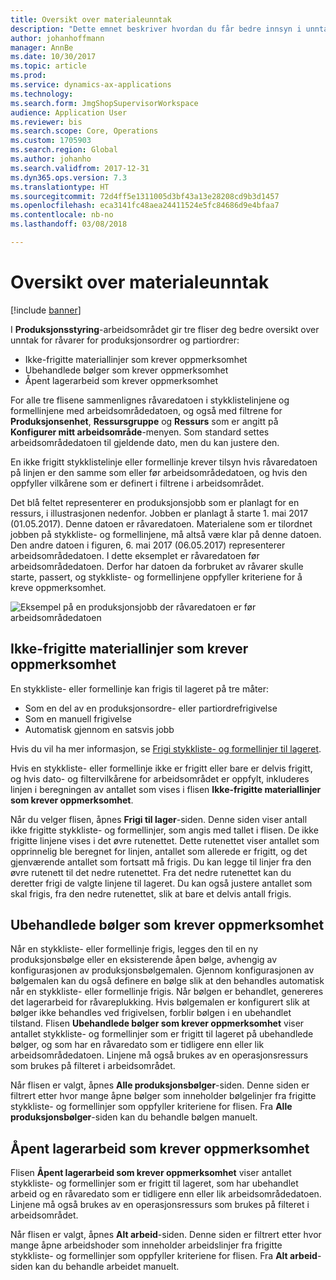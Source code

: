 ```yaml
---
title: Oversikt over materialeunntak
description: "Dette emnet beskriver hvordan du får bedre innsyn i unntak for råvarer for produksjonsordrer og partiordrer."
author: johanhoffmann
manager: AnnBe
ms.date: 10/30/2017
ms.topic: article
ms.prod: 
ms.service: dynamics-ax-applications
ms.technology: 
ms.search.form: JmgShopSupervisorWorkspace
audience: Application User
ms.reviewer: bis
ms.search.scope: Core, Operations
ms.custom: 1705903
ms.search.region: Global
ms.author: johanho
ms.search.validfrom: 2017-12-31
ms.dyn365.ops.version: 7.3
ms.translationtype: HT
ms.sourcegitcommit: 72d4ff5e1311005d3bf43a13e28208cd9b3d1457
ms.openlocfilehash: eca3141fc48aea24411524e5fc84686d9e4bfaa7
ms.contentlocale: nb-no
ms.lasthandoff: 03/08/2018

---
```

# <a name="visibility-into-material-exceptions"></a>Oversikt over materialeunntak

[!include [banner](../includes/banner.md)]

I **Produksjonsstyring**-arbeidsområdet gir tre fliser deg bedre oversikt over unntak for råvarer for produksjonsordrer og partiordrer:

- Ikke-frigitte materiallinjer som krever oppmerksomhet
- Ubehandlede bølger som krever oppmerksomhet
- Åpent lagerarbeid som krever oppmerksomhet

For alle tre flisene sammenlignes råvaredatoen i stykklistelinjene og formellinjene med arbeidsområdedatoen, og også med filtrene for **Produksjonsenhet**, **Ressursgruppe** og **Ressurs** som er angitt på **Konfigurer mitt arbeidsområde**-menyen. Som standard settes arbeidsområdedatoen til gjeldende dato, men du kan justere den.

En ikke frigitt stykklistelinje eller formellinje krever tilsyn hvis råvaredatoen på linjen er den samme som eller før arbeidsområdedatoen, og hvis den oppfyller vilkårene som er definert i filtrene i arbeidsområdet.

Det blå feltet representerer en produksjonsjobb som er planlagt for en ressurs, i illustrasjonen nedenfor. Jobben er planlagt å starte 1. mai 2017 (01.05.2017). Denne datoen er råvaredatoen. Materialene som er tilordnet jobben på stykkliste- og formellinjene, må altså være klar på denne datoen. Den andre datoen i figuren, 6. mai 2017 (06.05.2017) representerer arbeidsområdedatoen. I dette eksemplet er råvaredatoen før arbeidsområdedatoen. Derfor har datoen da forbruket av råvarer skulle starte, passert, og stykkliste- og formellinjene oppfyller kriteriene for å kreve oppmerksomhet.

![Eksempel på en produksjonsjobb der råvaredatoen er før arbeidsområdedatoen](./media/improved-visibility.png)

## <a name="unreleased-material-lines-needing-attention"></a>Ikke-frigitte materiallinjer som krever oppmerksomhet

En stykkliste- eller formellinje kan frigis til lageret på tre måter:

- Som en del av en produksjonsordre- eller partiordrefrigivelse
- Som en manuell frigivelse
- Automatisk gjennom en satsvis jobb

Hvis du vil ha mer informasjon, se [Frigi stykkliste- og formellinjer til lageret](releasing-bom-and-formula-lines-to-warehouse.md). 

Hvis en stykkliste- eller formellinje ikke er frigitt eller bare er delvis frigitt, og hvis dato- og filtervilkårene for arbeidsområdet er oppfylt, inkluderes linjen i beregningen av antallet som vises i flisen **Ikke-frigitte materiallinjer som krever oppmerksomhet**.

Når du velger flisen, åpnes **Frigi til lager**-siden. Denne siden viser antall ikke frigitte stykkliste- og formellinjer, som angis med tallet i flisen. De ikke frigitte linjene vises i det øvre rutenettet. Dette rutenettet viser antallet som opprinnelig ble beregnet for linjen, antallet som allerede er frigitt, og det gjenværende antallet som fortsatt må frigis. Du kan legge til linjer fra den øvre rutenett til det nedre rutenettet. Fra det nedre rutenettet kan du deretter frigi de valgte linjene til lageret. Du kan også justere antallet som skal frigis, fra den nedre rutenettet, slik at bare et delvis antall frigis.

## <a name="unprocessed-waves-needing-attention"></a>Ubehandlede bølger som krever oppmerksomhet

Når en stykkliste- eller formellinje frigis, legges den til en ny produksjonsbølge eller en eksisterende åpen bølge, avhengig av konfigurasjonen av produksjonsbølgemalen. Gjennom konfigurasjonen av bølgemalen kan du også definere en bølge slik at den behandles automatisk når en stykkliste- eller formellinje frigis. Når bølgen er behandlet, genereres det lagerarbeid for råvareplukking. Hvis bølgemalen er konfigurert slik at bølger ikke behandles ved frigivelsen, forblir bølgen i en ubehandlet tilstand. Flisen **Ubehandlede bølger som krever oppmerksomhet** viser antallet stykkliste- og formellinjer som er frigitt til lageret på ubehandlede bølger, og som har en råvaredato som er tidligere enn eller lik arbeidsområdedatoen. Linjene må også brukes av en operasjonsressurs som brukes på filteret i arbeidsområdet.

Når flisen er valgt, åpnes **Alle produksjonsbølger**-siden. Denne siden er filtrert etter hvor mange åpne bølger som inneholder bølgelinjer fra frigitte stykkliste- og formellinjer som oppfyller kriteriene for flisen. Fra **Alle produksjonsbølger**-siden kan du behandle bølgen manuelt.

## <a name="open-warehouse-work-needing-attention"></a>Åpent lagerarbeid som krever oppmerksomhet

Flisen **Åpent lagerarbeid som krever oppmerksomhet** viser antallet stykkliste- og formellinjer som er frigitt til lageret, som har ubehandlet arbeid og en råvaredato som er tidligere enn eller lik arbeidsområdedatoen. Linjene må også brukes av en operasjonsressurs som brukes på filteret i arbeidsområdet.

Når flisen er valgt, åpnes **Alt arbeid**-siden. Denne siden er filtrert etter hvor mange åpne arbeidshoder som inneholder arbeidslinjer fra frigitte stykkliste- og formellinjer som oppfyller kriteriene for flisen. Fra **Alt arbeid**-siden kan du behandle arbeidet manuelt.

